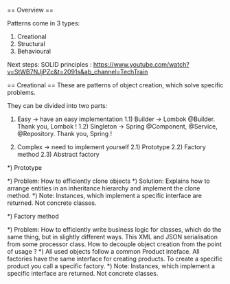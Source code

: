 == Overview == 

Patterns come in 3 types: 
1) Creational 
2) Structural
3) Behavioural 

Next steps: SOLID principles : https://www.youtube.com/watch?v=StWB7NJjPZc&t=2091s&ab_channel=TechTrain

== Creational == 
These are patterns of object creation, which solve specific problems.

They can be divided into two parts:

1) Easy -> have an easy implementation
 1.1) Builder -> Lombok @Builder. Thank you, Lombok !
 1.2) Singleton -> Spring @Component, @Service, @Repository. Thank you, Spring !
 
2) Complex -> need to implement yourself
 2.1) Prototype
 2.2) Factory method 
 2.3) Abstract factory


*) Prototype

*) Problem: How to efficiently clone objects
*) Solution: Explains how to arrange entities in an inheritance hierarchy
and implement the clone method.
*) Note: Instances, which implement a specific interface are returned. Not concrete classes.



*) Factory method 

*) Problem: How to efficiently write business logic for classes, which 
do the same thing, but in slightly different ways. This XML and JSON serialisation
from some processor class. How to decouple object creation from the point of usage ?
*) All used objects follow a common Product inteface. All factories have the same interface
for creating products. To create a specific product you call a specific factory.
*) Note: Instances, which implement a specific interface are returned. Not concrete classes.
